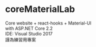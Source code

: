 # coreMaterialLab
Core website + react-hooks + Material-UI   
with ASP.NET Core 2.2   
IDE: Visual Studio 2017   
謹為練習用專案
